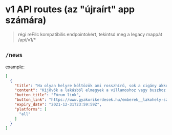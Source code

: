 ﻿# v1 API routes (az "újraírt" app számára)
> régi reFilc kompatibilis endpointokért, tekintsd meg a legacy mappát\
> /api/v1/*

## `/news`
example:
```json
[
  {
    "title": "Ha olyan helyre költözök ami rosszhírű, sok a cigány akkor az a lebölcsebb cselekedet, hogy minél kevesebbet járkáljak ott?",
    "content": "Kijövök a lakásból elmegyek a villamoshoz vagy buszhoz és minél hamarabb be a városba. Még bevásárolni is bemegyek a városba. A villamos úgyis haza hozza amit veszek nem nekem kell cipelni. Szerintetek okos döntés? Ott egyáltalán nem sétálgatok. Egészségügyi sétára is bemegyek a városba.",
    "button_title": "Fórum link",
    "button_link": "https://www.gyakorikerdesek.hu/emberek__lakohely-szomszedok__12946717-ha-olyan-helyre-koltozok-ami-rosszhiru-sok-a-cigany-akkor-az-a-lebolcsebb-csele",
    "expiry_date": "2021-12-31T23:59:59Z",
    "platforms": [
      "all"
    ]
  }
]
```